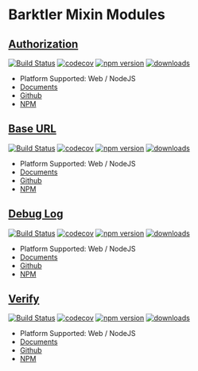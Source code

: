 # Barktler Mixin Modules

## [Authorization](https://github.com/Barktler/Mixin-Authorization)

[![Build Status](https://travis-ci.com/Barktler/Mixin-Authorization.svg?branch=main)](https://travis-ci.com/Barktler/Mixin-Authorization)
[![codecov](https://codecov.io/gh/Barktler/Mixin-Authorization/branch/main/graph/badge.svg)](https://codecov.io/gh/Barktler/Mixin-Authorization)
[![npm version](https://badge.fury.io/js/%40barktler%2Fmixin-authorization.svg)](https://badge.fury.io/js/%40barktler%2Fmixin-authorization)
[![downloads](https://img.shields.io/npm/dm/@barktler/mixin-authorization.svg)](https://www.npmjs.com/package/@barktler/mixin-authotization)

-   Platform Supported: Web / NodeJS
-   [Documents](//authorization.mixin.barktler.com)
-   [Github](//github.com/Barktler/Mixin-Authorization)
-   [NPM](//www.npmjs.com/package/@barktler/mixin-authorization)

## [Base URL](https://github.com/Barktler/Mixin-Base-URL)

[![Build Status](https://travis-ci.com/Barktler/Mixin-Base-URL.svg?branch=main)](https://travis-ci.com/Barktler/Mixin-Base-URL)
[![codecov](https://codecov.io/gh/Barktler/Mixin-Base-URL/branch/main/graph/badge.svg)](https://codecov.io/gh/Barktler/Mixin-Base-URL)
[![npm version](https://badge.fury.io/js/%40barktler%2Fmixin-base-url.svg)](https://badge.fury.io/js/%40barktler%2Fmixin-base-url)
[![downloads](https://img.shields.io/npm/dm/@barktler/mixin-base-url.svg)](https://www.npmjs.com/package/@barktler/mixin-base-url)

-   Platform Supported: Web / NodeJS
-   [Documents](//base-url.mixin.barktler.com)
-   [Github](//github.com/Barktler/Mixin-Base-URL)
-   [NPM](//www.npmjs.com/package/@barktler/mixin-base-url)

## [Debug Log](https://github.com/Barktler/Mixin-Debug-Log)

[![Build Status](https://travis-ci.com/Barktler/Mixin-Debug-Log.svg?branch=main)](https://travis-ci.com/Barktler/Mixin-Debug-Log)
[![codecov](https://codecov.io/gh/Barktler/Mixin-Debug-Log/branch/main/graph/badge.svg)](https://codecov.io/gh/Barktler/Mixin-Debug-Log)
[![npm version](https://badge.fury.io/js/%40barktler%2Fmixin-debug-log.svg)](https://badge.fury.io/js/%40barktler%2Fmixin-debug-log)
[![downloads](https://img.shields.io/npm/dm/@barktler/mixin-debug-log.svg)](https://www.npmjs.com/package/@barktler/mixin-debug-log)

-   Platform Supported: Web / NodeJS
-   [Documents](//debug-log.mixin.barktler.com)
-   [Github](//github.com/Barktler/Mixin-Debug-Log)
-   [NPM](//www.npmjs.com/package/@barktler/mixin-debug-log)

## [Verify](https://github.com/Barktler/Mixin-Verify)

[![Build Status](https://travis-ci.com/Barktler/Mixin-Verify.svg?branch=main)](https://travis-ci.com/Barktler/Mixin-Verify)
[![codecov](https://codecov.io/gh/Barktler/Mixin-Verify/branch/main/graph/badge.svg)](https://codecov.io/gh/Barktler/Mixin-Verify)
[![npm version](https://badge.fury.io/js/%40barktler%2Fmixin-verify.svg)](https://badge.fury.io/js/%40barktler%2Fmixin-verify)
[![downloads](https://img.shields.io/npm/dm/@barktler/mixin-verify.svg)](https://www.npmjs.com/package/@barktler/mixin-verify)

-   Platform Supported: Web / NodeJS
-   [Documents](//verify.mixin.barktler.com)
-   [Github](//github.com/Barktler/Mixin-Verify)
-   [NPM](//www.npmjs.com/package/@barktler/mixin-verify)
